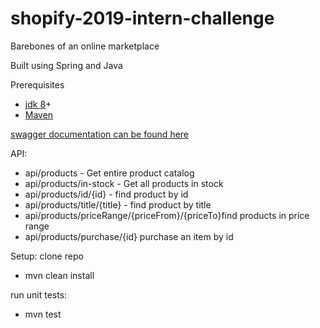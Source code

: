 # shopify-2019-intern-challenge
Barebones of an online marketplace

Built using Spring and Java

Prerequisites
- [jdk 8](https://www.oracle.com/technetwork/java/javase/downloads/jdk8-downloads-2133151.html)+
- [Maven](https://maven.apache.org/install.html)

[swagger documentation can be found here](https://app.swaggerhub.com/apis/mathew-jackson/mathew-jackson-shopify-products/1.0.0)

API:
- api/products - Get entire product catalog  
- api/products/in-stock - Get all products in stock  
- api/products/id/{id} - find product by id  
- api/products/title/{title} - find product by title  
- api/products/priceRange/{priceFrom}/{priceTo}find products in price range  
- api/products/purchase/{id} purchase an item by id  

Setup:
clone repo
- mvn clean install

run unit tests:
- mvn test
